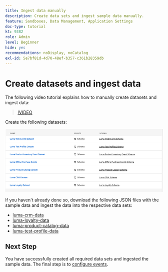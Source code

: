 ```yaml
---
title: Ingest data manually
description: Create data sets and ingest sample data manually.
feature: Sandboxes, Data Management, Application Settings
doc-type: tutorial
kt: 9382
role: Admin
level: Beginner
hide: yes
recommendations: noDisplay, noCatalog
exl-id: 5e7bf81d-4d70-48ef-b357-c361b28359db
---
```

# Create datasets and ingest data

The following video tutorial explains how to manually create datasets and ingest data:

>[!VIDEO](https://video.tv.adobe.com/v/334293?quality=12)

 
Create the following datasets:

![Create datasets](/help/tutorial-configure-a-training-sandbox/assets/datasets.png)

If you haven't already done so, download the following JSON files with the sample data and ingest the  data into the respective data sets:

* [luma-crm-data](/help/tutorial-configure-a-training-sandbox/assets/luma-data/luma-crm-data.json)
* [luma-loyalty-data](/help/tutorial-configure-a-training-sandbox/assets/luma-data/luma-loyalty-data.json)
* [luma-product-catalog-data](/help/tutorial-configure-a-training-sandbox/assets/luma-data/luma-product-catalog-data.json)
* [luma-test-profile-data](/help/tutorial-configure-a-training-sandbox/assets/luma-data/luma-test-profiles-data.json)

## Next Step

You have successfully created all required data sets and ingested the sample data. The final step is to [configure events](/help/tutorial-configure-a-training-sandbox/configure-events.md).
